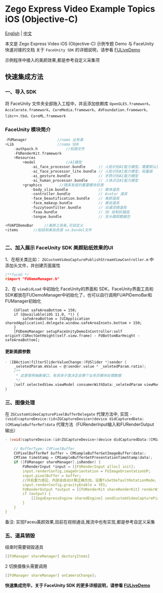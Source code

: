 # Zego Express Video Example Topics iOS (Objective-C)

[English](README.md) | [中文](README_zh.md)

本文是 Zego Express Video iOS (Objective-C) 示例专题 Demo 与 FaceUnity 快速对接的文档 关于 `FaceUnity SDK` 的详细说明，请参看 [FULiveDemo](https://github.com/Faceunity/FULiveDemo/tree/dev)

示例程序中接入的美颜效果,都是参考自定义采集项

## 快速集成方法

### 一、导入 SDK

将  FaceUnity  文件夹全部拖入工程中，并且添加依赖库 `OpenGLES.framework`、`Accelerate.framework`、`CoreMedia.framework`、`AVFoundation.framework`、`libc++.tbd`、`CoreML.framework`

### FaceUnity 模块简介
```C
-FUManager              //nama 业务类
+Lib                    //nama SDK  
    -authpack.h             //权限文件
    -FURenderKit.framework      
    +Resources
        +model              //AI模型
            -ai_face_processor.bundle      // 人脸识别AI能力模型，需要默认加载
            -ai_face_processor_lite.bundle // 人脸识别AI能力模型，轻量版
            -ai_gesture.bundle             // 手势识别AI能力模型
            -ai_human_processor.bundle     // 人体点位AI能力模型
        +graphics        //随库发版的重要模块资源
            -body_slim.bundle              // 美体道具
            -controller.bundle             // Avatar 道具
            -face_beautification.bundle    // 美颜道具
            -face_makeup.bundle            // 美妆道具
            -fuzzytoonfilter.bundle        // 动漫滤镜道具
            -fxaa.bundle                   // 3D 绘制抗锯齿
            -tongue.bundle                 // 舌头跟踪数据包

+FUAPIDemoBar     //美颜工具条,可自定义
+items       //贴纸和美妆资源 xx.bundel文件
      
```

### 二、加入展示 FaceUnity SDK 美颜贴纸效果的UI

1、在相关类比如： `ZGCustomVideoCapturePublishStreamViewController.m` 中添加头文件，并创建页面属性

```C
/**fuceU */
#import "FUDemoManager.h"

```

2、在 `viewDidLoad` 中初始化 FaceUnity的界面和 SDK，FaceUnity界面工具和SDK都放在FUDemoManager中初始化了，也可以自行调用FUAPIDemoBar和FUManager初始化

```objc
    CGFloat safeAreaBottom = 150;
    if (@available(iOS 11.0, *)) {
        safeAreaBottom = [UIApplication sharedApplication].delegate.window.safeAreaInsets.bottom + 150;
    }
    [FUDemoManager setupFaceUnityDemoInController:self originY:CGRectGetHeight(self.view.frame) - FUBottomBarHeight - safeAreaBottom];
```

#### 更新美颜参数

```C
- (IBAction)filterSliderValueChange:(FUSlider *)sender {
    _seletedParam.mValue = @(sender.value * _seletedParam.ratio);
    /**
     * 这里使用抽象接口，有具体子类决定去哪个业务员模块处理数据
     */
    [self.selectedView.viewModel consumerWithData:_seletedParam viewModelBlock:nil];
}
```

### 三、图像处理

在 `ZGCustomVideoCapturePixelBufferDelegate` 代理方法中, 实现 `- (void)captureDevice:(id<ZGCaptureDevice>)device didCapturedData:(CMSampleBufferRef)data` 代理方法（FURenderInput输入和FURenderOutput输出）

```C
- (void)captureDevice:(id<ZGCaptureDevice>)device didCapturedData:(CMSampleBufferRef)data {
    
    // BufferType: CVPixelBuffer
    CVPixelBufferRef buffer = CMSampleBufferGetImageBuffer(data);
    CMTime timeStamp = CMSampleBufferGetPresentationTimeStamp(data);
    if ([FUManager shareManager].isRender) {
        FURenderInput *input = [[FURenderInput alloc] init];
        input.renderConfig.imageOrientation = FUImageOrientationUP;
        input.pixelBuffer = buffer;
        //开启重力感应，内部会自动计算正确方向，设置fuSetDefaultRotationMode，无须外面设置
        input.renderConfig.gravityEnable = YES;
        FURenderOutput *output = [[FURenderKit shareRenderKit] renderWithInput:input];
        if (output) {
            [[ZegoExpressEngine sharedEngine] sendCustomVideoCapturePixelBuffer:output.pixelBuffer timestamp:timeStamp];
        }
    }
}

```

备注: 实现Faceu美颜效果,目前在视频通话,推流中也有实现,都是参考自定义采集

### 五、道具销毁

结束时需要销毁道具

```c
[[FUManager shareManager] destoryItems]
```

2 切换摄像头需要调用 
```C
[[FUManager shareManager] onCameraChange];
```
        
**快速集成完毕，关于 FaceUnity SDK 的更多详细说明，请参看 [FULiveDemo](https://github.com/Faceunity/FULiveDemo/tree/dev)**

